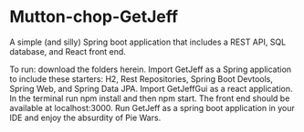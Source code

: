 # Mutton-chop-GetJeff
A simple (and silly) Spring boot application that includes a REST API, SQL database, and React front end.

To run: download the folders herein.  Import GetJeff as a Spring application to include these starters: H2, Rest Repositories, Spring Boot Devtools, Spring Web, and Spring Data JPA.  Import GetJeffGui as a react application.  In the terminal run npm install and then npm start.  The front end should be available at localhost:3000.  Run GetJeff as a spring boot application in your IDE and enjoy the absurdity of Pie Wars.
